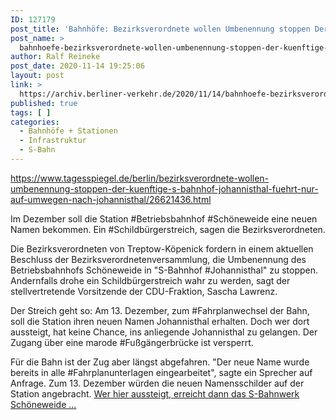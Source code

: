 ```yaml
---
ID: 127179
post_title: 'Bahnhöfe: Bezirksverordnete wollen Umbenennung stoppen Der künftige S-Bahnhof Johannisthal führt nur auf Umwegen nach Johannisthal, aus Der Tagesspiegel'
post_name: >
  bahnhoefe-bezirksverordnete-wollen-umbenennung-stoppen-der-kuenftige-s-bahnhof-johannisthal-fuehrt-nur-auf-umwegen-nach-johannisthal-aus-der-tagesspiegel
author: Ralf Reineke
post_date: 2020-11-14 19:25:06
layout: post
link: >
  https://archiv.berliner-verkehr.de/2020/11/14/bahnhoefe-bezirksverordnete-wollen-umbenennung-stoppen-der-kuenftige-s-bahnhof-johannisthal-fuehrt-nur-auf-umwegen-nach-johannisthal-aus-der-tagesspiegel/
published: true
tags: [ ]
categories:
  - Bahnhöfe + Stationen
  - Infrastruktur
  - S-Bahn
---
```

https://www.tagesspiegel.de/berlin/bezirksverordnete-wollen-umbenennung-stoppen-der-kuenftige-s-bahnhof-johannisthal-fuehrt-nur-auf-umwegen-nach-johannisthal/26621436.html

Im Dezember soll die Station #Betriebsbahnhof #Schöneweide eine neuen Namen bekommen. Ein #Schildbürgerstreich, sagen die Bezirksverordneten.

Die Bezirksverordneten von Treptow-Köpenick fordern in einem aktuellen Beschluss der Bezirksverordnetenversammlung, die Umbenennung des Betriebsbahnhofs Schöneweide in "S-Bahnhof #Johannisthal" zu stoppen. Andernfalls drohe ein Schildbürgerstreich wahr zu werden, sagt der stellvertretende Vorsitzende der CDU-Fraktion, Sascha Lawrenz.

Der Streich geht so: Am 13. Dezember, zum #Fahrplanwechsel der Bahn, soll die Station ihren neuen Namen Johannisthal erhalten. Doch wer dort aussteigt, hat keine Chance, ins anliegende Johannisthal zu gelangen. Der Zugang über eine marode #Fußgängerbrücke ist versperrt.

Für die Bahn ist der Zug aber längst abgefahren. "Der neue Name wurde bereits in alle #Fahrplanunterlagen eingearbeitet", sagte ein Sprecher auf Anfrage. Zum 13. Dezember würden die neuen Namensschilder auf der Station angebracht. <a href="https://www.tagesspiegel.de/berlin/bezirksverordnete-wollen-umbenennung-stoppen-der-kuenftige-s-bahnhof-johannisthal-fuehrt-nur-auf-umwegen-nach-johannisthal/26621436.html">Wer hier aussteigt, erreicht dann das S-Bahnwerk Schöneweide ...</a>